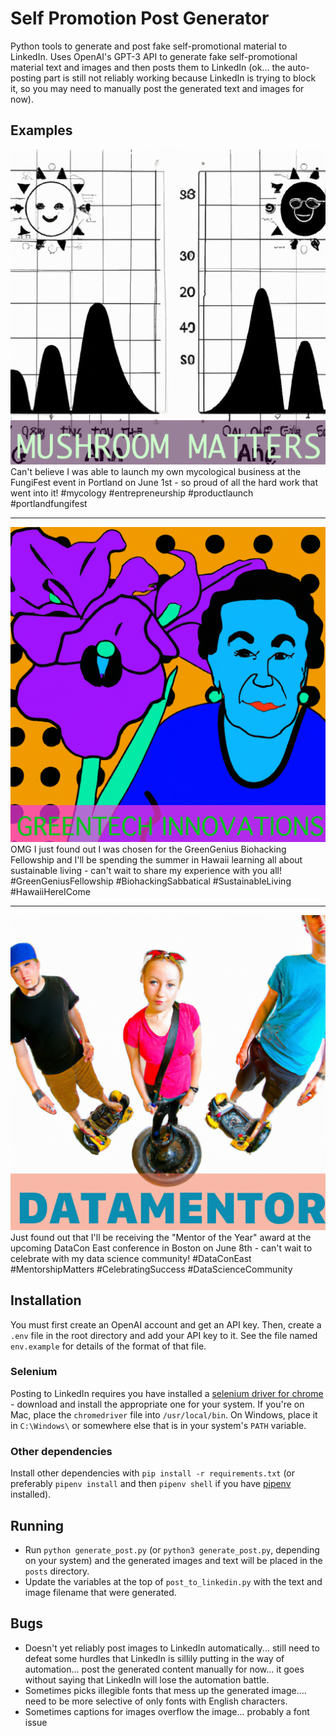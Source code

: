 # Self Promotion Post Generator

Python tools to generate and post fake self-promotional material to LinkedIn. Uses OpenAI's GPT-3 API to generate fake self-promotional material text and images and then posts them to LinkedIn (ok... the auto-posting part is still not reliably working because LinkedIn is trying to block it, so you may need to manually post the generated text and images for now).

## Examples

![Mushroom Matters](./posts/examples/20230325-011447-image.png)
Can't believe I was able to launch my own mycological business at the FungiFest event in Portland on June 1st - so proud of all the hard work that went into it! #mycology #entrepreneurship #productlaunch #portlandfungifest

---

![Greentech Innovations](./posts/examples/20230325-012748-image.png)
OMG I just found out I was chosen for the GreenGenius Biohacking Fellowship and I'll be spending the summer in Hawaii learning all about sustainable living - can't wait to share my experience with you all! #GreenGeniusFellowship #BiohackingSabbatical #SustainableLiving #HawaiiHereICome

---

![Data Mentor](./posts/examples/20230325-214201-image.png)
Just found out that I'll be receiving the "Mentor of the Year" award at the upcoming DataCon East conference in Boston on June 8th - can't wait to celebrate with my data science community! #DataConEast #MentorshipMatters #CelebratingSuccess #DataScienceCommunity

## Installation

You must first create an OpenAI account and get an API key. Then, create a `.env` file in the root directory and add your API key to it. See the file named `env.example` for details of the format of that file.

### Selenium

Posting to LinkedIn requires you have installed a [selenium driver for chrome](https://chromedriver.chromium.org/downloads) - download and install the appropriate one for your system. If you're on Mac, place the `chromedriver` file into `/usr/local/bin`. On Windows, place it in `C:\Windows\` or somewhere else that is in your system's `PATH` variable.

### Other dependencies

Install other dependencies with `pip install -r requirements.txt` (or preferably `pipenv install` and then `pipenv shell` if you have [pipenv](https://pypi.org/project/pipenv/) installed).

## Running

- Run `python generate_post.py` (or `python3 generate_post.py`, depending on your system) and the generated images and text will be placed in the `posts` directory.
- Update the variables at the top of `post_to_linkedin.py` with the text and image filename that were generated.

## Bugs

- Doesn't yet reliably post images to LinkedIn automatically... still need to defeat some hurdles that LinkedIn is sillily putting in the way of automation... post the generated content manually for now... it goes without saying that LinkedIn will lose the automation battle.
- Sometimes picks illegible fonts that mess up the generated image.... need to be more selective of only fonts with English characters.
- Sometimes captions for images overflow the image... probably a font issue
